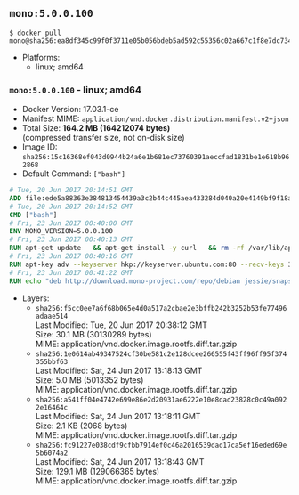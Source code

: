 ## `mono:5.0.0.100`

```console
$ docker pull mono@sha256:ea8df345c99f0f3711e05b056bdeb5ad592c55356c02a667c1f8e7dc7343b2fc
```

-	Platforms:
	-	linux; amd64

### `mono:5.0.0.100` - linux; amd64

-	Docker Version: 17.03.1-ce
-	Manifest MIME: `application/vnd.docker.distribution.manifest.v2+json`
-	Total Size: **164.2 MB (164212074 bytes)**  
	(compressed transfer size, not on-disk size)
-	Image ID: `sha256:15c16368ef043d0944b24a6e1b681ec73760391aeccfad1831be1e618b962868`
-	Default Command: `["bash"]`

```dockerfile
# Tue, 20 Jun 2017 20:14:51 GMT
ADD file:ede5a88363e384813454439a3c2b44c445aea433284d040a20e4149bf9f18a5c in / 
# Tue, 20 Jun 2017 20:14:52 GMT
CMD ["bash"]
# Fri, 23 Jun 2017 00:40:00 GMT
ENV MONO_VERSION=5.0.0.100
# Fri, 23 Jun 2017 00:40:13 GMT
RUN apt-get update   && apt-get install -y curl   && rm -rf /var/lib/apt/lists/*
# Fri, 23 Jun 2017 00:40:16 GMT
RUN apt-key adv --keyserver hkp://keyserver.ubuntu.com:80 --recv-keys 3FA7E0328081BFF6A14DA29AA6A19B38D3D831EF
# Fri, 23 Jun 2017 00:41:22 GMT
RUN echo "deb http://download.mono-project.com/repo/debian jessie/snapshots/$MONO_VERSION main" > /etc/apt/sources.list.d/mono-official.list   && apt-get update   && apt-get install -y binutils mono-devel ca-certificates-mono fsharp mono-vbnc nuget referenceassemblies-pcl   && rm -rf /var/lib/apt/lists/* /tmp/*
```

-	Layers:
	-	`sha256:f5cc0ee7a6f68b065e4d0a517a2cbae2e3bffb242b3252b53fe77496adaae514`  
		Last Modified: Tue, 20 Jun 2017 20:38:12 GMT  
		Size: 30.1 MB (30130289 bytes)  
		MIME: application/vnd.docker.image.rootfs.diff.tar.gzip
	-	`sha256:1e0614ab49347524cf30be581c2e128dcee266555f43ff96ff95f374355bbf63`  
		Last Modified: Sat, 24 Jun 2017 13:18:13 GMT  
		Size: 5.0 MB (5013352 bytes)  
		MIME: application/vnd.docker.image.rootfs.diff.tar.gzip
	-	`sha256:a541ff04e4742e699e86e2d20931ae6222e10e8dad23828c0c49a0922e16464c`  
		Last Modified: Sat, 24 Jun 2017 13:18:11 GMT  
		Size: 2.1 KB (2068 bytes)  
		MIME: application/vnd.docker.image.rootfs.diff.tar.gzip
	-	`sha256:fc91227e038cdf9cfbb7914ef0c46a2016539dad17ca5ef16eded69e5b6074a2`  
		Last Modified: Sat, 24 Jun 2017 13:18:43 GMT  
		Size: 129.1 MB (129066365 bytes)  
		MIME: application/vnd.docker.image.rootfs.diff.tar.gzip
